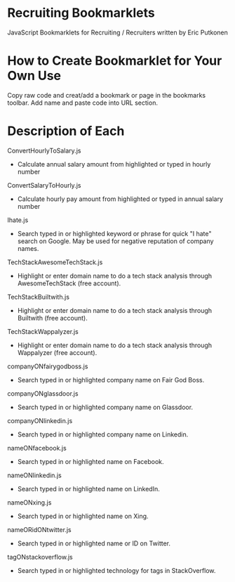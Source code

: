 # Recruiting Bookmarklets
JavaScript Bookmarklets for Recruiting / Recruiters written by Eric Putkonen

# How to Create Bookmarklet for Your Own Use
Copy raw code and creat/add a bookmark or page in the bookmarks toolbar.  Add name and paste code into URL section.

# Description of Each

ConvertHourlyToSalary.js
- Calculate annual salary amount from highlighted or typed in hourly number

ConvertSalaryToHourly.js
- Calculate hourly pay amount from highlighted or typed in annual salary number

Ihate.js
- Search typed in or highlighted keyword or phrase for quick "I hate" search on Google.  May be used for negative reputation of company names.

TechStackAwesomeTechStack.js
- Highlight or enter domain name to do a tech stack analysis through AwesomeTechStack (free account).

TechStackBuiltwith.js
- Highlight or enter domain name to do a tech stack analysis through Builtwith (free account).

TechStackWappalyzer.js
- Highlight or enter domain name to do a tech stack analysis through Wappalyzer (free account).

companyONfairygodboss.js
- Search typed in or highlighted company name on Fair God Boss.

companyONglassdoor.js
- Search typed in or highlighted company name on Glassdoor.

companyONlinkedin.js
- Search typed in or highlighted company name on Linkedin.

nameONfacebook.js
- Search typed in or highlighted name on Facebook.

nameONlinkedin.js
- Search typed in or highlighted name on LinkedIn.

nameONxing.js
- Search typed in or highlighted name on Xing.

nameORidONtwitter.js
- Search typed in or highlighted name or ID on Twitter.

tagONstackoverflow.js
- Search typed in or highlighted technology for tags in StackOverflow.
